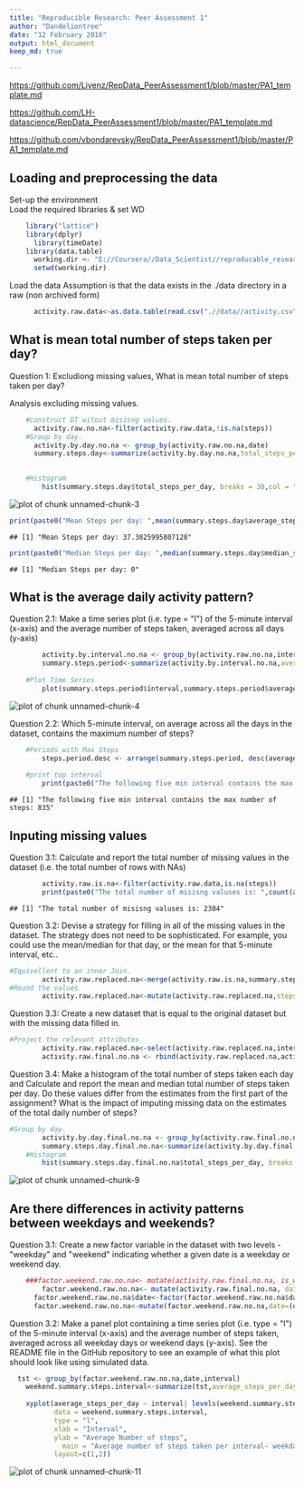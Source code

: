 ```yaml
---
title: "Reproducible Research: Peer Assessment 1"
author: "Dandeliontree"
date: "12 February 2016"
output: html_document
keep_md: true

---
```


https://github.com/Liyenz/RepData_PeerAssessment1/blob/master/PA1_template.md

https://github.com/LH-datascience/RepData_PeerAssessment1/blob/master/PA1_template.md

https://github.com/vbondarevsky/RepData_PeerAssessment1/blob/master/PA1_template.md




## Loading and preprocessing the data
Set-up the environment   
Load the required libraries & set WD


```r
    library("lattice")
    library(dplyr)
	  library(timeDate)
    library(data.table)
	  working.dir <- "E://Coursera//Data_Scientist//reproducable_research//peer_assessment//pa_one"
	  setwd(working.dir)
```

Load the data 
Assumption is that the data exists in the ./data directory in a raw (non archived form)


```r
	  activity.raw.data<-as.data.table(read.csv(".//data//activity.csv",header=TRUE))
```


## What is mean total number of steps taken per day?
Question 1: Excludiong missing values, What is mean total number of steps taken per day? 

Analysis excluding missing values.


```r
	#construct DT witout misisng values.
	  activity.raw.no.na<-filter(activity.raw.data,!is.na(steps))
	#Group by day.
	  activity.by.day.no.na <- group_by(activity.raw.no.na,date)
	  summary.steps.day<-summarize(activity.by.day.no.na,total_steps_per_day=sum(steps),median_steps_per_day=median(steps),average_steps_per_day=mean(steps))

		
	#Histogram
		hist(summary.steps.day$total_steps_per_day, breaks = 30,col = "red1",xlab="Average Number of Steps per day",main="Average number of streps per day- excludes missing values")
```

![plot of chunk unnamed-chunk-3](figure/unnamed-chunk-3-1.png) 

```r
print(paste0("Mean Steps per day: ",mean(summary.steps.day$average_steps_per_day))) 
```

```
## [1] "Mean Steps per day: 37.3825995807128"
```

```r
print(paste0("Median Steps per day: ",median(summary.steps.day$median_steps_per_day)))
```

```
## [1] "Median Steps per day: 0"
```

## What is the average daily activity pattern?
Question 2.1: Make a time series plot (i.e. type = "l") of the 5-minute interval (x-axis) and the average number of steps taken, averaged across all days (y-axis)


```r
		activity.by.interval.no.na <- group_by(activity.raw.no.na,interval)	
		summary.steps.period<-summarize(activity.by.interval.no.na,average_steps_per_interval=mean(steps))
		
	#Plot Time Series
		plot(summary.steps.period$interval,summary.steps.period$average_steps_per_interval, type = "l",ylab="Average Number of Steps",xlab="Interval", main="Average (across all days) Steps per interval-excludes missing values" ) 
```

![plot of chunk unnamed-chunk-4](figure/unnamed-chunk-4-1.png) 

Question 2.2: Which 5-minute interval, on average across all the days in the dataset, contains the maximum number of steps?


```r
	#Periods with Max Steps
		steps.period.desc <- arrange(summary.steps.period, desc(average_steps_per_interval))
		
	#print top interval 		
		print(paste0("The following five min interval contains the max number of steps: ",head(steps.period.desc,1)$interval))
```

```
## [1] "The following five min interval contains the max number of steps: 835"
```


## Inputing missing values
Question 3.1: Calculate and report the total number of missing values in the dataset (i.e. the total number of rows with NAs)


```r
		activity.raw.is.na<-filter(activity.raw.data,is.na(steps)) 
		print(paste0("The total number of misisng valuses is: ",count(activity.raw.is.na)$n))
```

```
## [1] "The total number of misisng valuses is: 2304"
```
Question 3.2: Devise a strategy for filling in all of the missing values in the dataset. The strategy does not need to be sophisticated. For example, you could use the mean/median for that day, or the mean for that 5-minute interval, etc..


```r
#Equivellent to an inner Join.
		activity.raw.replaced.na<-merge(activity.raw.is.na,summary.steps.period,by = "interval")
#Round the values
		activity.raw.replaced.na<-mutate(activity.raw.replaced.na,steps=round(average_steps_per_interval))
```
Question 3.3: Create a new dataset that is equal to the original dataset but with the missing data filled in.


```r
#Project the relevant attributes
		activity.raw.replaced.na<-select(activity.raw.replaced.na,interval,date,steps)
		activity.raw.final.no.na <- rbind(activity.raw.replaced.na,activity.raw.no.na)	
```
Question 3.4: Make a histogram of the total number of steps taken each day and Calculate and report the mean and median total number of steps taken per day. Do these values differ from the estimates from the first part of the assignment? What is the impact of imputing missing data on the estimates of the total daily number of steps?


```r
#Group by day.
		activity.by.day.final.no.na <- group_by(activity.raw.final.no.na,date)
		summary.steps.day.final.no.na<-summarize(activity.by.day.final.no.na,total_steps_per_day=sum(steps),median_steps_per_day=median(steps),average_steps_per_day=mean(steps))
	#Histogram
		hist(summary.steps.day.final.no.na$total_steps_per_day, breaks = 30,col = "red1",xlab="Total Steps Per Day",main="Total Number of Steps Taken per Day")
```

![plot of chunk unnamed-chunk-9](figure/unnamed-chunk-9-1.png) 

## Are there differences in activity patterns between weekdays and weekends?
Question 3.1: Create a new factor variable in the dataset with two levels - "weekday" and "weekend" indicating whether a given date is a weekday or weekend day.


```r
	###factor.weekend.raw.no.na<- mutate(activity.raw.final.no.na, is_weekend=isWeekend(as.Date(date)))
		factor.weekend.raw.no.na<- mutate(activity.raw.final.no.na, date=ifelse(isWeekend(as.Date(date)), 'Weekend', 'Weekday'))
	  factor.weekend.raw.no.na$date<-factor(factor.weekend.raw.no.na$date)
	  factor.weekend.raw.no.na<-mutate(factor.weekend.raw.no.na,date=(date))
```

Question 3.2: Make a panel plot containing a time series plot (i.e. type = "l") of the 5-minute interval (x-axis) and the average number of steps taken, averaged across all weekday days or weekend days (y-axis). See the README file in the GitHub repository to see an example of what this plot should look like using simulated data.


```r
  tst <- group_by(factor.weekend.raw.no.na,date,interval)
	weekend.summary.steps.interval<-summarize(tst,average_steps_per_day=mean(steps))
	
	xyplot(average_steps_per_day ~ interval| levels(weekend.summary.steps.interval$date),
           data = weekend.summary.steps.interval,
           type = "l",
           xlab = "Interval",
           ylab = "Average Number of steps",
	         main = "Average number of steps taken per interval- weekdays vs Weekends",
           layout=c(1,2))
```

![plot of chunk unnamed-chunk-11](figure/unnamed-chunk-11-1.png) 
